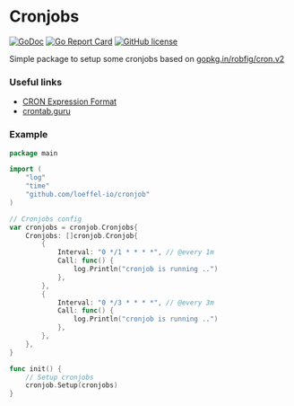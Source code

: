 # Cronjobs

[![GoDoc](https://godoc.org/github.com/loeffel-io/cronjob?status.svg)](https://godoc.org/github.com/loeffel-io/cronjob)
[![Go Report Card](https://goreportcard.com/badge/github.com/loeffel-io/cronjob)](https://goreportcard.com/report/github.com/loeffel-io/cronjob)
[![GitHub license](https://img.shields.io/github/license/Naereen/StrapDown.js.svg)](https://github.com/Naereen/StrapDown.js/blob/master/LICENSE)

Simple package to setup some cronjobs based on [gopkg.in/robfig/cron.v2](https://godoc.org/gopkg.in/robfig/cron.v2)

### Useful links

- [CRON Expression Format](https://godoc.org/gopkg.in/robfig/cron.v2#hdr-CRON_Expression_Format)
- [crontab.guru](https://crontab.guru)

### Example

```go
package main

import (
	"log"
	"time"
	"github.com/loeffel-io/cronjob"
)

// Cronjobs config
var cronjobs = cronjob.Cronjobs{
	Cronjobs: []cronjob.Cronjob{
		{
			Interval: "0 */1 * * * *", // @every 1m
			Call: func() {
				log.Println("cronjob is running ..")
			},
		},
		{
			Interval: "0 */3 * * * *", // @every 3m
			Call: func() {
				log.Println("cronjob is running ..")
			},
		},
	},
}

func init() {
	// Setup cronjobs
	cronjob.Setup(cronjobs)
}
```